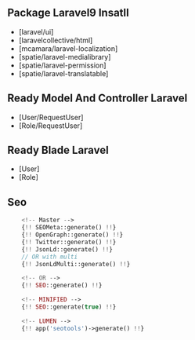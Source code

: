 

## Package Laravel9 Insatll

- [laravel/ui]
- [laravelcollective/html]
- [mcamara/laravel-localization]
- [spatie/laravel-medialibrary]
- [spatie/laravel-permission]
- [spatie/laravel-translatable]


## Ready Model And Controller Laravel
- [User/RequestUser]
- [Role/RequestUser]

## Ready Blade Laravel
- [User]
- [Role]

## Seo 
```php
    <!-- Master -->
    {!! SEOMeta::generate() !!}
    {!! OpenGraph::generate() !!}
    {!! Twitter::generate() !!}
    {!! JsonLd::generate() !!}
    // OR with multi
    {!! JsonLdMulti::generate() !!}

    <!-- OR -->
    {!! SEO::generate() !!}

    <!-- MINIFIED -->
    {!! SEO::generate(true) !!}

    <!-- LUMEN -->
    {!! app('seotools')->generate() !!}
